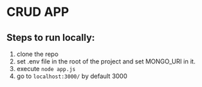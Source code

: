 # CRUD APP

## Steps to run locally: 
1. clone the repo
2. set .env file in the root of the project and set MONGO_URI in it.
3. execute `node app.js`
4. go to `localhost:3000/` by default 3000

